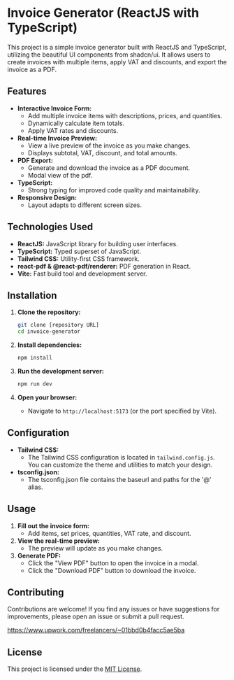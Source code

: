 # Invoice Generator (ReactJS with TypeScript)

This project is a simple invoice generator built with ReactJS and TypeScript, utilizing the beautiful UI components from shadcn/ui. It allows users to create invoices with multiple items, apply VAT and discounts, and export the invoice as a PDF.

## Features

* **Interactive Invoice Form:**
    * Add multiple invoice items with descriptions, prices, and quantities.
    * Dynamically calculate item totals.
    * Apply VAT rates and discounts.
* **Real-time Invoice Preview:**
    * View a live preview of the invoice as you make changes.
    * Displays subtotal, VAT, discount, and total amounts.
* **PDF Export:**
    * Generate and download the invoice as a PDF document.
    * Modal view of the pdf.
* **TypeScript:**
    * Strong typing for improved code quality and maintainability.
* **Responsive Design:**
    * Layout adapts to different screen sizes.

## Technologies Used

* **ReactJS:** JavaScript library for building user interfaces.
* **TypeScript:** Typed superset of JavaScript.
* **Tailwind CSS:** Utility-first CSS framework.
* **react-pdf & @react-pdf/renderer:** PDF generation in React.
* **Vite:** Fast build tool and development server.

## Installation

1.  **Clone the repository:**

    ```bash
    git clone [repository URL]
    cd invoice-generator
    ```

2.  **Install dependencies:**

    ```bash
    npm install
    ```

3.  **Run the development server:**

    ```bash
    npm run dev
    ```

4.  **Open your browser:**

    * Navigate to `http://localhost:5173` (or the port specified by Vite).

## Configuration

* **Tailwind CSS:**
    * The Tailwind CSS configuration is located in `tailwind.config.js`. You can customize the theme and utilities to match your design.
* **tsconfig.json:**
    * The tsconfig.json file contains the baseurl and paths for the '@' alias.

## Usage

1.  **Fill out the invoice form:**
    * Add items, set prices, quantities, VAT rate, and discount.
2.  **View the real-time preview:**
    * The preview will update as you make changes.
3.  **Generate PDF:**
    * Click the "View PDF" button to open the invoice in a modal.
    * Click the "Download PDF" button to download the invoice.

## Contributing

Contributions are welcome! If you find any issues or have suggestions for improvements, please open an issue or submit a pull request.

https://www.upwork.com/freelancers/~01bbd0b4facc5ae5ba

## License

This project is licensed under the [MIT License](LICENSE).
